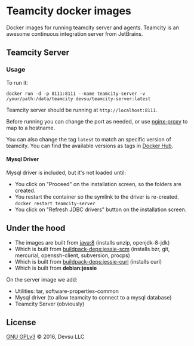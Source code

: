 # Teamcity docker images

Docker images for running teamcity server and agents. Teamcity is an awesome continuous integration server from JetBrains.

## Teamcity Server

### Usage

To run it:

`docker run -d -p 8111:8111 --name teamcity-server -v /your/path:/data/teamcity devsu/teamcity-server:latest`

Teamcity server should be running at `http://localhost:8111`. 

Before running you can change the port as needed, or use [nginx-proxy](https://github.com/jwilder/nginx-proxy) to map to a hostname.

You can also change the tag `latest` to match an specific version of teamcity. You can find the available versions as tags in [Docker Hub](https://hub.docker.com/r/devsu/teamcity-server).

#### Mysql Driver

Mysql driver is included, but it's not loaded until:

- You click on "Proceed" on the installation screen, so the folders are created.
- You restart the container so the symlink to the driver is re-created. `docker restart teamcity-server`
- You click on "Refresh JDBC drivers" button on the installation screen.

## Under the hood

- The images are built from [java:8](https://github.com/docker-library/openjdk/blob/master/openjdk-8-jdk/Dockerfile) (installs unzip, openjdk-8-jdk)
- Which is built from [buildpack-deps:jessie-scm](https://github.com/docker-library/buildpack-deps/blob/master/jessie/scm/Dockerfile) (installs bzr, git, mercurial, openssh-client, subversion, procps)
- Which is built from [buildpack-deps:jessie-curl](https://github.com/docker-library/buildpack-deps/blob/master/jessie/curl/Dockerfile) (installs curl)
- Which is built from **debian:jessie**

On the server image we add:

- Utilities: tar, software-properties-common
- Mysql driver (to allow teamcity to connect to a mysql database)
- Teamcity Server (obviously)

## License

[GNU GPLv3](https://github.com/devsu/docker-teamcity-server/blob/master/LICENSE) © 2016, Devsu LLC